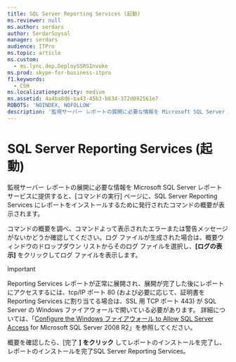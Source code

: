 ```yaml
---
title: SQL Server Reporting Services (起動)
ms.reviewer: null
ms.author: serdars
author: SerdarSoysal
manager: serdars
audience: ITPro
ms.topic: article
ms.custom:
  - ms.lync.dep.DeploySSRSInvoke
ms.prod: skype-for-business-itpro
f1.keywords:
  - CSH
ms.localizationpriority: medium
ms.assetid: 4a4ba8d6-ba43-45b3-b834-372d092561e7
ROBOTS: 'NOINDEX, NOFOLLOW'
description: '監視サーバー レポートの展開に必要な情報を Microsoft SQL Server 2008 R2、または Microsoft SQL Server 2012 レポート サービスに提供すると、[コマンドの実行] ページに、レポートを SQL Server Reporting Services にインストールするために発行されたコマンドの概要が表示されます。.'
---
```


# <a name="sql-server-reporting-services-invoke"></a>SQL Server Reporting Services (起動)
 
監視サーバー レポートの展開に必要な情報を Microsoft SQL Server レポート サービスに提供すると、[コマンドの実行] ページに、SQL Server Reporting Services にレポートをインストールするために発行されたコマンドの概要が表示されます。
  
コマンドの概要を調べ、コマンドよって表示されたエラーまたは警告メッセージがないかどうか確認してください。ログ ファイルが生成された場合は、概要ウィンドウのドロップダウン リストからそのログ ファイルを選択し、**[ログの表示]** をクリックしてログ ファイルを表示します。
  
> [!IMPORTANT]
> Reporting Services レポートが正常に展開され、展開が完了した後にレポートにアクセスするには、tcp/IP ポート 80 (および必要に応じて、証明書を Reporting Services に割り当てる場合は、SSL 用 TCP ポート 443) が SQL Server の Windows ファイアウォールで開いている必要があります。 詳細については、「[Configure the Windows ファイアウォール to Allow SQL Server Access](/sql/sql-server/install/configure-the-windows-firewall-to-allow-sql-server-access) for Microsoft SQL Server 2008 R2」を参照してください。
  
概要を確認したら、[完了 **] をクリック** してレポートのインストールを完了し、レポートのインストールを完了SQL Server Reporting Services。
